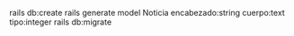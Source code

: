 rails db:create
rails generate model Noticia encabezado:string cuerpo:text tipo:integer
rails db:migrate

